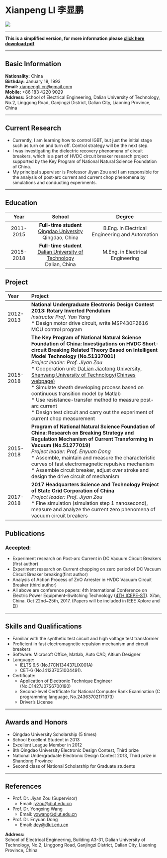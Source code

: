 # Xianpeng LI 李显鹏

![](https://farm5.staticflickr.com/4376/36918635960_1596c107bc_o.jpg)

---
**This is a simplified version, for more information please [click here download pdf](https://github.com/xianpengli/seppli.github.com/blob/master/doc/CV-XianpengLI.pdf)**

---


## Basic Information
 **Nationality:** China<br>
 **Birthday:** January 18, 1993<br>
 **Email:** [xianpengli.cn@gmail.com](mailto:xianpengli.cn@gmail.com)<br>
 **Mobile:** +86 183 4220 9029<br>
 **Address:** School of Electrical Engineering, Dalian University of Technology, No.2, Linggong Road, Ganjingzi District, Dalian City, Liaoning Province, China
 
 ---
 
## Current Research
 * Currently, I am learning how to control IGBT, but just the initial stage such as turn on and turn off. Control strategy will be the next step.
 * I was investigating the dielectric recovery phenomena of circuit breakers, which is a part of HVDC circuit breaker research project supported by the Key Program of National Natural Science Foundation of China.
 * My principal supervisor is Professor Jiyan Zou and I am responsible for the analysis of post-arc current and current chop phenomena by simulations and conducting experiments.

---

## Education 

| Year  | School |  Degree |
| :--------: | :---------:  | :----: |
| 2011-2015 | **Full-time student**<br>[Qingdao University](http://english.qdu.edu.cn/)<br>Qingdao, China | B.Eng. in Electrical Engineering and Automation |
| 2015-2018 | **Full-time student**<br>[Dalian University of Technology](http://en.dlut.edu.cn/)<br>Dalian, China | M.Eng. in Electrical Engineering |

## Project

| Year   | Project  |
| :--------| :---------|
| 2012-2013 | **National Undergraduate Electronic Design Contest 2013: Rotary Inverted Pendulum**<br> *Instructor Prof. Yan Yang*<br> * Design motor drive circuit, write MSP430F2616 MCU control program |
| 2015-2018 | **The Key Program of National Natural Science Foundation of China: Investigations on HVDC Short-circuit Breaking Related Theory Based on Intelligent Model Technology (No.51337001)**<br> *Project leader: Prof. Jiyan Zou* <br> * Cooperation unit: [DaLian Jiaotong University](http://www.djtu.edu.cn/en/), [Shenyang University of Technology(Chinses webpage)](http://www.sut.edu.cn/)<br> * Simulate sheath developing process based on continuous transition model by Matlab<br> * Use resistance-transfer method to measure post-arc current<br> * Design test circuit and carry out the experiment of current chop measurement |
| 2015-2018 | **Program of National Natural Science Foundation of China: Research on Breaking Strategy and Regulation Mechanism of Current Transforming in Vacuum (No.51277019)**<br> *Project leader: Prof. Enyuan Dong* <br> * Assemble, maintain and measure the characteristic curves of fast electromagnetic repulsive mechanism<br> * Assemble circuit breaker, adjust over stroke and design the drive circuit of mechanism |
| 2017-2018 | **2017 Headquarters Science and Technology Project of State Grid Corporation of China**<br> *Project leader: Prof. Jiyan Zou* <br> * Fine simulation (simulation step 1 nanosecond), measure and analyze the current zero phenomena of vacuum circuit breakers |

## Publications
### Accepted:
 * Experiment research on Post-arc Current in DC Vacuum Circuit Breakers (first author)
 * Experiment research on Current chopping on zero period of DC Vacuum Circuit Breaker breaking(first author)
 * Analysis of Action Process of ZnO Arrester in HVDC Vacuum Circuit Breaker (third author)
 * All above are conference papers: 4th International Conference on Electric Power Equipment–Switching Technology ([4TH ICEPE-ST](http://www.icepe2017.org/)). Xi’an, China. Oct 22nd~25th, 2017. (Papers will be included in IEEE Xplore and EI)

---

## Skills and Qualifications
 * Familiar with the synthetic test circuit and high voltage test transformer
 * Proficient in fast electromagnetic repulsion mechanism and circuit breakers
 * Software: Microsoft Office, Matlab, Auto CAD, Altium Designer
 * Language:
     * IELTS 6.5 (No.17CN134437LIX001A)
     * CET-6 (No.141237051004491).
 * Certificate:
     * Application of Electronic Technique Engineer (No.C1427J07S6700190)
     * Second-level Certificate for National Computer Rank Examination (C programming language, No.24363702171373)
     * Driver’s License

---

## Awards and Honors
 * Qingdao University Scholarship (5 times)
 * School Excellent Student in 2013
 * Excellent League Member in 2012
 * 8th Qingdao University Electronic Design Contest, Third prize
 * National Undergraduate Electronic Design Contest 2013, Third prize in Shandong Province
 * Second class of National Scholarship for Graduate students

---

## References
 * Prof. Dr. Jiyan Zou (Supervisor)
     * Email: [jyzou@dlut.edu.cn](mailto:jyzou@dlut.edu.cn)
 * Prof. Dr. Yongxing Wang
     * Email: [yxwang@dlut.edu.cn](mailto:yxwang@dlut.edu.cn)
 * Prof. Dr. Enyuan Dong
     * Email: [dey@dlut.edu.cn](mailto:dey@dlut.edu.cn)

**Address:**<br>
School of Electrical Engineering, Building A3-31, Dalian University of Technology, No.2, Linggong Road, Ganjingzi District, Dalian City, Liaoning Province, China
